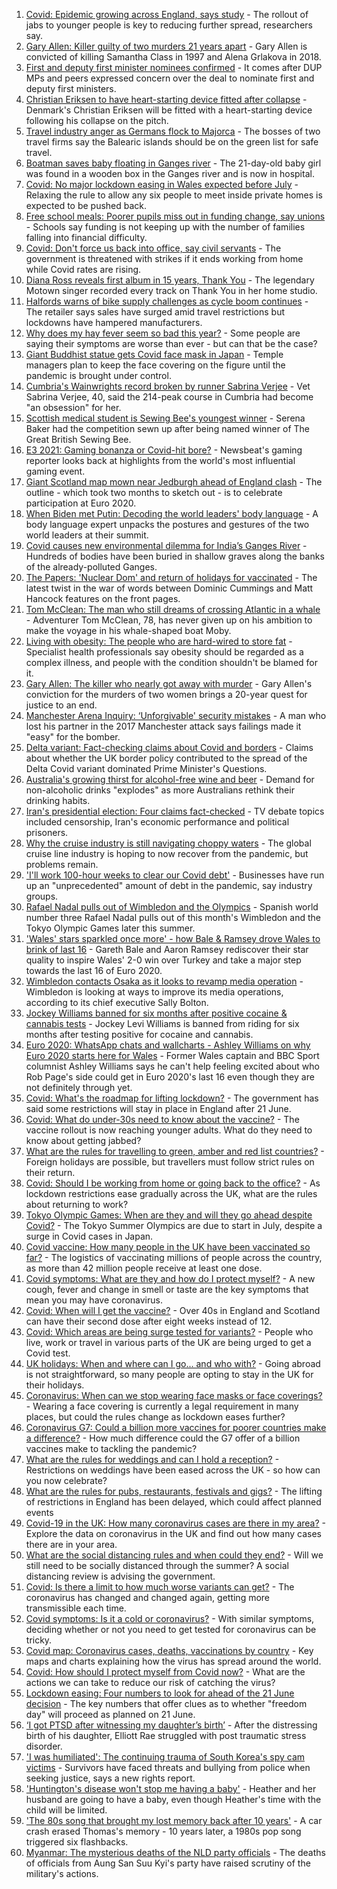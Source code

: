 1. [Covid: Epidemic growing across England, says study](https://www.bbc.co.uk/news/health-57504172) - The rollout of jabs to younger people is key to reducing further spread, researchers say.
2. [Gary Allen: Killer guilty of two murders 21 years apart](https://www.bbc.co.uk/news/uk-england-57481459) - Gary Allen is convicted of killing Samantha Class in 1997 and Alena Grlakova in 2018.
3. [First and deputy first minister nominees confirmed](https://www.bbc.co.uk/news/uk-northern-ireland-57507176) - It comes after DUP MPs and peers expressed concern over the deal to nominate first and deputy first ministers.
4. [Christian Eriksen to have heart-starting device fitted after collapse](https://www.bbc.co.uk/sport/football/57508250) - Denmark's Christian Eriksen will be fitted with a heart-starting device following his collapse on the pitch.
5. [Travel industry anger as Germans flock to Majorca](https://www.bbc.co.uk/news/business-57504082) - The bosses of two travel firms say the Balearic islands should be on the green list for safe travel.
6. [Boatman saves baby floating in Ganges river](https://www.bbc.co.uk/news/world-asia-india-57508092) - The 21-day-old baby girl was found in a wooden box in the Ganges river and is now in hospital.
7. [Covid: No major lockdown easing in Wales expected before July](https://www.bbc.co.uk/news/uk-wales-politics-57511769) - Relaxing the rule to allow any six people to meet inside private homes is expected to be pushed back.
8. [Free school meals: Poorer pupils miss out in funding change, say unions](https://www.bbc.co.uk/news/education-57497297) - Schools say funding is not keeping up with the number of families falling into financial difficulty.
9. [Covid: Don't force us back into office, say civil servants](https://www.bbc.co.uk/news/uk-politics-57468916) - The government is threatened with strikes if it ends working from home while Covid rates are rising.
10. [Diana Ross reveals first album in 15 years, Thank You](https://www.bbc.co.uk/news/entertainment-arts-57510065) - The legendary Motown singer recorded every track on Thank You in her home studio.
11. [Halfords warns of bike supply challenges as cycle boom continues](https://www.bbc.co.uk/news/business-57508846) - The retailer says sales have surged amid travel restrictions but lockdowns have hampered manufacturers.
12. [Why does my hay fever seem so bad this year?](https://www.bbc.co.uk/news/newsbeat-57484580) - Some people are saying their symptoms are worse than ever - but can that be the case?
13. [Giant Buddhist statue gets Covid face mask in Japan](https://www.bbc.co.uk/news/world-asia-57511335) - Temple managers plan to keep the face covering on the figure until the pandemic is brought under control.
14. [Cumbria's Wainwrights record broken by runner Sabrina Verjee](https://www.bbc.co.uk/news/uk-england-cumbria-57509297) - Vet Sabrina Verjee, 40, said the 214-peak course in Cumbria had become "an obsession" for her.
15. [Scottish medical student is Sewing Bee's youngest winner](https://www.bbc.co.uk/news/uk-scotland-glasgow-west-57505318) - Serena Baker had the competition sewn up after being named winner of The Great British Sewing Bee.
16. [E3 2021: Gaming bonanza or Covid-hit bore?](https://www.bbc.co.uk/news/newsbeat-57503143) - Newsbeat's gaming reporter looks back at highlights from the world's most influential gaming event.
17. [Giant Scotland map mown near Jedburgh ahead of England clash](https://www.bbc.co.uk/news/uk-scotland-south-scotland-57510477) - The outline - which took two months to sketch out - is to celebrate participation at Euro 2020.
18. [When Biden met Putin: Decoding the world leaders' body language](https://www.bbc.co.uk/news/world-us-canada-57498906) - A body language expert unpacks the postures and gestures of the two world leaders at their summit.
19. [Covid causes new environmental dilemma for India’s Ganges River](https://www.bbc.co.uk/news/world-asia-india-57505616) - Hundreds of bodies have been buried in shallow graves along the banks of the already-polluted Ganges.
20. [The Papers: 'Nuclear Dom' and return of holidays for vaccinated](https://www.bbc.co.uk/news/blogs-the-papers-57506466) - The latest twist in the war of words between Dominic Cummings and Matt Hancock features on the front pages.
21. [Tom McClean: The man who still dreams of crossing Atlantic in a whale](https://www.bbc.co.uk/news/uk-scotland-highlands-islands-57482669) - Adventurer Tom McClean, 78, has never given up on his ambition to make the voyage in his whale-shaped boat Moby.
22. [Living with obesity: The people who are hard-wired to store fat](https://www.bbc.co.uk/news/uk-57419041) - Specialist health professionals say obesity should be regarded as a complex illness, and people with the condition shouldn't be blamed for it.
23. [Gary Allen: The killer who nearly got away with murder](https://www.bbc.co.uk/news/uk-england-57331321) - Gary Allen's conviction for the murders of two women brings a 20-year quest for justice to an end.
24. [Manchester Arena Inquiry: ‘Unforgivable' security mistakes](https://www.bbc.co.uk/news/uk-england-manchester-57499326) - A man who lost his partner in the 2017 Manchester attack says failings made it "easy" for the bomber.
25. [Delta variant: Fact-checking claims about Covid and borders](https://www.bbc.co.uk/news/57500637) - Claims about whether the UK border policy contributed to the spread of the Delta Covid variant dominated Prime Minister's Questions.
26. [Australia's growing thirst for alcohol-free wine and beer](https://www.bbc.co.uk/news/world-australia-57408829) - Demand for non-alcoholic drinks "explodes" as more Australians rethink their drinking habits.
27. [Iran's presidential election: Four claims fact-checked](https://www.bbc.co.uk/news/57485108) - TV debate topics included censorship, Iran's economic performance and political prisoners.
28. [Why the cruise industry is still navigating choppy waters](https://www.bbc.co.uk/news/business-57482017) - The global cruise line industry is hoping to now recover from the pandemic, but problems remain.
29. ['I'll work 100-hour weeks to clear our Covid debt'](https://www.bbc.co.uk/news/business-57489197) - Businesses have run up an "unprecedented" amount of debt in the pandemic, say industry groups.
30. [Rafael Nadal pulls out of Wimbledon and the Olympics](https://www.bbc.co.uk/sport/tennis/57514145) - Spanish world number three Rafael Nadal pulls out of this month's Wimbledon and the Tokyo Olympic Games later this summer.
31. ['Wales' stars sparkled once more' - how Bale & Ramsey drove Wales to brink of last 16](https://www.bbc.co.uk/sport/football/57505779) - Gareth Bale and Aaron Ramsey rediscover their star quality to inspire Wales' 2-0 win over Turkey and take a major step towards the last 16 of Euro 2020.
32. [Wimbledon contacts Osaka as it looks to revamp media operation](https://www.bbc.co.uk/sport/tennis/57509486) - Wimbledon is looking at ways to improve its media operations, according to its chief executive Sally Bolton.
33. [Jockey Williams banned for six months after positive cocaine & cannabis tests](https://www.bbc.co.uk/sport/horse-racing/57512814) - Jockey Levi Williams is banned from riding for six months after testing positive for cocaine and cannabis.
34. [Euro 2020: WhatsApp chats and wallcharts - Ashley Williams on why Euro 2020 starts here for Wales](https://www.bbc.co.uk/sport/football/57477914) - Former Wales captain and BBC Sport columnist Ashley Williams says he can't help feeling excited about who Rob Page's side could get in Euro 2020's last 16 even though they are not definitely through yet.
35. [Covid: What's the roadmap for lifting lockdown?](https://www.bbc.co.uk/news/explainers-52530518) - The government has said some restrictions will stay in place in England after 21 June.
36. [Covid: What do under-30s need to know about the vaccine?](https://www.bbc.co.uk/news/health-57273875) - The vaccine rollout is now reaching younger adults. What do they need to know about getting jabbed?
37. [What are the rules for travelling to green, amber and red list countries?](https://www.bbc.co.uk/news/explainers-52544307) - Foreign holidays are possible, but travellers must follow strict rules on their return.
38. [Covid: Should I be working from home or going back to the office?](https://www.bbc.co.uk/news/business-52567567) - As lockdown restrictions ease gradually across the UK, what are the rules about returning to work?
39. [Tokyo Olympic Games: When are they and will they go ahead despite Covid?](https://www.bbc.co.uk/news/world-asia-57240044) - The Tokyo Summer Olympics are due to start in July, despite a surge in Covid cases in Japan.
40. [Covid vaccine: How many people in the UK have been vaccinated so far?](https://www.bbc.co.uk/news/health-55274833) - The logistics of vaccinating millions of people across the country, as more than 42 million people receive at least one dose.
41. [Covid symptoms: What are they and how do I protect myself?](https://www.bbc.co.uk/news/health-51048366) - A new cough, fever and change in smell or taste are the key symptoms that mean you may have coronavirus.
42. [Covid: When will I get the vaccine?](https://www.bbc.co.uk/news/health-55045639) - Over 40s in England and Scotland can have their second dose after eight weeks instead of 12.
43. [Covid: Which areas are being surge tested for variants?](https://www.bbc.co.uk/news/explainers-54872039) - People who live, work or travel in various parts of the UK are being urged to get a Covid test.
44. [UK holidays: When and where can I go... and who with?](https://www.bbc.co.uk/news/explainers-52646738) - Going abroad is not straightforward, so many people are opting to stay in the UK for their holidays.
45. [Coronavirus: When can we stop wearing face masks or face coverings?](https://www.bbc.co.uk/news/health-51205344) - Wearing a face covering is currently a legal requirement in many places, but could the rules change as lockdown eases further?
46. [Coronavirus G7: Could a billion more vaccines for poorer countries make a difference?](https://www.bbc.co.uk/news/57427877) - How much difference could the G7 offer of a billion vaccines make to tackling the pandemic?
47. [What are the rules for weddings and can I hold a reception?](https://www.bbc.co.uk/news/explainers-52811509) - Restrictions on weddings have been eased across the UK - so how can you now celebrate?
48. [What are the rules for pubs, restaurants, festivals and gigs?](https://www.bbc.co.uk/news/business-52977388) - The lifting of restrictions in England has been delayed, which could affect planned events
49. [Covid-19 in the UK: How many coronavirus cases are there in my area?](https://www.bbc.co.uk/news/uk-51768274) - Explore the data on coronavirus in the UK and find out how many cases there are in your area.
50. [What are the social distancing rules and when could they end?](https://www.bbc.co.uk/news/uk-51506729) - Will we still need to be socially distanced through the summer? A social distancing review is advising the government.
51. [Covid: Is there a limit to how much worse variants can get?](https://www.bbc.co.uk/news/health-57431420) - The coronavirus has changed and changed again, getting more transmissible each time.
52. [Covid symptoms: Is it a cold or coronavirus?](https://www.bbc.co.uk/news/health-54145299) - With similar symptoms, deciding whether or not you need to get tested for coronavirus can be tricky.
53. [Covid map: Coronavirus cases, deaths, vaccinations by country](https://www.bbc.co.uk/news/world-51235105) - Key maps and charts explaining how the virus has spread around the world.
54. [Covid: How should I protect myself from Covid now?](https://www.bbc.co.uk/news/health-57087517) - What are the actions we can take to reduce our risk of catching the virus?
55. [Lockdown easing: Four numbers to look for ahead of the 21 June decision](https://www.bbc.co.uk/news/57403888) - The key numbers that offer clues as to whether "freedom day" will proceed as planned on 21 June.
56. [‘I got PTSD after witnessing my daughter’s birth’](https://www.bbc.co.uk/news/stories-57442294) - After the distressing birth of his daughter, Elliott Rae struggled with post traumatic stress disorder.
57. ['I was humiliated': The continuing trauma of South Korea's spy cam victims](https://www.bbc.co.uk/news/world-asia-57493020) - Survivors have faced threats and bullying from police when seeking justice, says a new rights report.
58. ['Huntington's disease won't stop me having a baby'](https://www.bbc.co.uk/news/stories-57430859) - Heather and her husband are going to have a baby, even though Heather's time with the child will be limited.
59. ['The 80s song that brought my lost memory back after 10 years'](https://www.bbc.co.uk/news/disability-50478524) - A car crash erased Thomas's memory - 10 years later, a 1980s pop song triggered six flashbacks.
60. [Myanmar: The mysterious deaths of the NLD party officials](https://www.bbc.co.uk/news/world-asia-57380237) - The deaths of officials from Aung San Suu Kyi's party have raised scrutiny of the military's actions.
